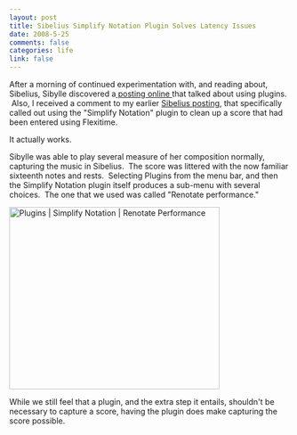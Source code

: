 ```yaml
--- 
layout: post
title: Sibelius Simplify Notation Plugin Solves Latency Issues
date: 2008-5-25
comments: false
categories: life
link: false
---
```

After a morning of continued experimentation with, and reading about, Sibelius, Sibylle discovered a<a title="Sibelius Forum - USB Keyboard Note input" href="http://www.sibeliusforum.com/forums/viewtopic.php?p=4560"> posting online </a>that talked about using plugins.  Also, I received a comment to my earlier <a title="Sibelius, Driver Installs, and Flexitime" href="http://zanshin.net/2008/05/24/sibelius-driver-installs-and-flexitime/">Sibelius posting</a>, that specifically called out using the "Simplify Notation" plugin to clean up a score that had been entered using Flexitime.  

It actually works.

Sibylle was able to play several measure of her composition normally, capturing the music in Sibelius.  The score was littered with the now familiar sixteenth notes and rests.  Selecting Plugins from the menu bar, and then the Simplify Notation plugin itself produces a sub-menu with several choices.  The one that we used was called "Renotate performance."  

<img src="http://zanshin.net/images/renotate.JPG" alt="Plugins | Simplify Notation | Renotate Performance" width="378" height="327" />

While we still feel that a plugin, and the extra step it entails, shouldn't be necessary to capture a score, having the plugin does make capturing the score possible.

 
